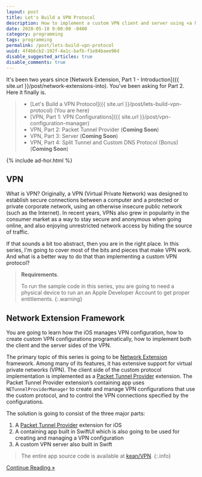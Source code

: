```yaml
---
layout: post
title: Let's Build a VPN Protocol
description: How to implement a custom VPN client and server using <a href="https://developer.apple.com/documentation/networkextension/packet_tunnel_provider">Packet Tunner Provider</a>
date: 2020-05-18 9:00:00 -0400
category: programming
tags: programming
permalink: /post/lets-build-vpn-protocol
uuid: 4f4b6cb2-192f-4a1c-bafb-f1e84baee96d
disable_suggested_articles: true
disable_comments: true
---
```


It's been two years since [Network Extension, Part 1 - Introduction]({{ site.url }}/post/network-extensions-into). You've been asking for Part 2. Here it finally is.

> - [Let's Build a VPN Protocol]({{ site.url }}/post/lets-build-vpn-protocol) (You are here)
> - [VPN, Part 1: VPN Configurations]({{ site.url }}/post/vpn-configuration-manager)
> - VPN, Part 2: Packet Tunnel Provider (**Coming Soon**)
> - VPN, Part 3: Server (**Coming Soon**)
> - VPN, Part 4: Split Tunnel and Custom DNS Protocol (Bonus) (**Coming Soon**)

{% include ad-hor.html %}

## VPN

What is VPN? Originally, a VPN (Virtual Private Network) was designed to establish secure connections between a computer and a protected or private corporate network, using an otherwise insecure public network (such as the Internet). In recent years, VPNs also grew in popularity in the consumer market as a way to stay secure and anonymous when going online, and also enjoying unrestricted network access by hiding the source of traffic.

If that sounds a bit too abstract, then you are in the right place. In this series, I'm going to cover most of the bits and pieces that make VPN work. And what is a better way to do that than implementing a custom VPN protocol?

> **Requirements**.
>
> To run the sample code in this series, you are going to need a physical device to run an an Apple Developer Account to get proper entitlements.
{:.warning}

## Network Extension Framework

You are going to learn how the iOS manages VPN configuration, how to create custom VPN configurations programatically, how to implement both the client and the server sides of the VPN.

The primary topic of this series is going to be [Network Extension](https://developer.apple.com/documentation/networkextension) framework. Among many of its features, it has extensive support for virtual private networks (VPN). The client side of the custom protocol implementation is implemented as a [Packet Tunnel Provider](https://developer.apple.com/documentation/networkextension/packet_tunnel_provider) extension. The Packet Tunnel Provider extension’s containing app uses `NETunnelProviderManager` to create and manage VPN configurations that use the custom protocol, and to control the VPN connections specified by the configurations.

The solution is going to consist of the three major parts:

1. A [Packet Tunnel Provider](https://developer.apple.com/documentation/networkextension/packet_tunnel_provider) extension for iOS
2. A containing app built in SwiftUI which is also going to be used for creating and managing a VPN configuration
3. A custom VPN server also built in Swift

> The entire app source code is available at [kean/VPN](https://github.com/kean/VPN).
{:.info}

<div class="Any-vertInsets">
<a href="{{ site.url }}/post/vpn-configuration-manager">
  <div class="PrimaryButton">
    Continue Reading »
  </div>
</a>
</div>
